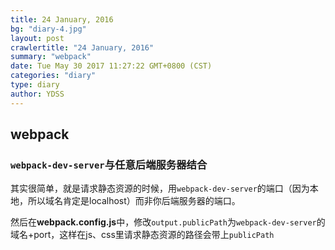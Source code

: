 ```yaml
---
title: 24 January, 2016
bg: "diary-4.jpg"
layout: post
crawlertitle: "24 January, 2016"
summary: "webpack"
date: Tue May 30 2017 11:27:22 GMT+0800 (CST)
categories: "diary"
type: diary
author: YDSS
---
```


## webpack

### `webpack-dev-server`与任意后端服务器结合 

其实很简单，就是请求静态资源的时候，用`webpack-dev-server`的端口（因为本地，所以域名肯定是localhost）而非你后端服务器的端口。

然后在**webpack.config.js**中，修改`output.publicPath`为`webpack-dev-server`的域名+port，这样在js、css里请求静态资源的路径会带上`publicPath`